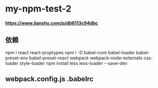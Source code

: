 # my-npm-test-2
#### https://www.jianshu.com/p/db6113c94dbc
## 依赖
npm i react react-proptypes
npm i -D babel-core babel-loader babel-preset-env babel-preset-react webpack webpack-node-externals css-loader style-loader
npm install less less-loader --save-dev
## webpack.config.js .babelrc 